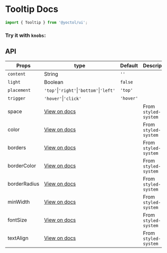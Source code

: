 # Tooltip Docs

```js
import { Tooltip } from '@yoctol/ui';
```

### Try it with `knobs`:

<!-- STORY -->

## API

| Props        | type                                                                              | Default   | Description          |
| ------------ | --------------------------------------------------------------------------------- | --------- | -------------------- |
| `content`    | String                                                                            | `''`      |                      |
| `light`      | Boolean                                                                           | `false`   |                      |
| `placement`  | `'top'`&#124;`'right'`&#124;`'bottom'`&#124;`'left'`                              | `'top'`   |                      |
| `trigger`    | `'hover'`&#124;`'click'`                                                          | `'hover'` |                      |
| space        | [View on docs](https://github.com/jxnblk/styled-system/blob/master/docs/table.md) |           | From `styled-system` |
| color        | [View on docs](https://github.com/jxnblk/styled-system/blob/master/docs/table.md) |           | From `styled-system` |
| borders      | [View on docs](https://github.com/jxnblk/styled-system/blob/master/docs/table.md) |           | From `styled-system` |
| borderColor  | [View on docs](https://github.com/jxnblk/styled-system/blob/master/docs/table.md) |           | From `styled-system` |
| borderRadius | [View on docs](https://github.com/jxnblk/styled-system/blob/master/docs/table.md) |           | From `styled-system` |
| minWidth     | [View on docs](https://github.com/jxnblk/styled-system/blob/master/docs/table.md) |           | From `styled-system` |
| fontSize     | [View on docs](https://github.com/jxnblk/styled-system/blob/master/docs/table.md) |           | From `styled-system` |
| textAlign    | [View on docs](https://github.com/jxnblk/styled-system/blob/master/docs/table.md) |           | From `styled-system` |
